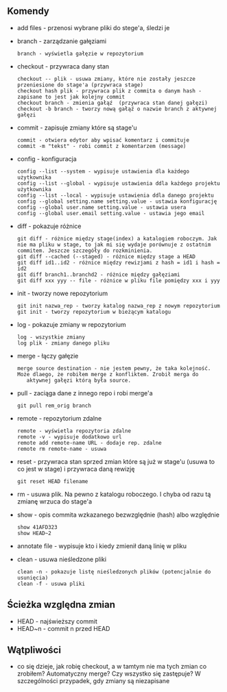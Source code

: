 ## Komendy

* add files - przenosi wybrane pliki do stege'a, śledzi je

* branch - zarządzanie gałęziami
  ```
  branch - wyświetla gałęzie w repozytorium
  ```

* checkout - przywraca dany stan
  ```
  checkout -- plik - usuwa zmiany, które nie zostały jeszcze przeniesione do stage'a (przywraca stage)
  checkout hash plik - przywraca plik z commita o danym hash - zapisane to jest jak kolejny commit
  checkout branch - zmienia gałąź  (przywraca stan danej gałęzi)
  checkout -b branch - tworzy nową gałąź o nazwie branch z aktywnej gałęzi
  ```

* commit - zapisuje zmiany które są stage'u
  ```
  commit - otwiera edytor aby wpisać komentarz i commituje
  commit -m "tekst" - robi commit z komentarzem (message)
  ```
  
* config - konfiguracja
  ```
  config --list --system - wypisuje ustawienia dla każdego użytkownika
  config --list --global - wypisuje ustawienia ddla każdego projektu użytkownika
  config --list --local - wypisuje ustawienia ddla danego projektu
  config --global setting.name setting.value - ustawia konfigurację 
  config --global user.name setting.value - ustawia usera 
  config --global user.email setting.value - ustawia jego email
  ```

* diff - pokazuje różnice
  ```
  git diff - różnice między stage(index) a katalogiem roboczym. Jak nie ma pliku w stage, to jak mi się wydaje porównuje z ostatnim commitem. Jeszcze szczegóły do rozkminienia.
  git diff --cached (--staged) - różnice między stage a HEAD
  git diff id1..id2 - różnice między rewizjami z hash = id1 i hash = id2
  git diff branch1..branchd2 - różnice między gałęziami
  git diff xxx yyy -- file - różnice w pliku file pomiędzy xxx i yyy
  ```

* init - tworzy nowe repozytorium
  ```
  git init nazwa_rep - tworzy katalog nazwa_rep z nowym repozytorium
  git init - tworzy repozytorium w bieżącym katalogu
  ```
 

* log - pokazuje zmiany w repozytorium
  ```
  log - wszystkie zmiany
  log plik - zmiany danego pliku
  ```
  
* merge - łączy gałęzie
  ```
  merge source destination - nie jestem pewny, że taka kolejność. Może dlaego, że robiłem merge z konfliktem. Zrobił merga do 
     aktywnej gałęzi którą była source.
  ```

* pull - zaciąga dane z innego repo i robi merge'a
  ```
  git pull rem_orig branch
  ```
  
* remote - repozytorium zdalne
  ```
  remote - wyświetla repozytoria zdalne
  remote -v - wypisuje dodatkowo url
  remote add remote-name URL - dodaje rep. zdalne
  remote rm remote-name - usuwa
  ```

* reset - przywraca stan sprzed zmian które są już w stage'u (usuwa to co jest w stage) i przywraca daną rewizję
  ```
  git reset HEAD filename
  ```
  
* rm - usuwa plik. Na pewno z katalogu roboczego. I chyba od razu tą zmianę wrzuca do stage'a


* show - opis commita wzkazanego bezwzględnie (hash) albo względnie
  ```
  show 41AFD323
  show HEAD~2
  ```
  
* annotate file - wypisuje kto i kiedy zmienił daną linię w pliku
  
* clean - usuwa nieśledzone pliki
  ```
  clean -n - pokazuje listę nieśledzonych plików (potencjalnie do usunięcia)
  clean -f - usuwa pliki
  ```


## Ścieżka względna zmian
* HEAD - najświeższy commit
* HEAD~n - commit n przed HEAD

## Wątpliwości
* co się dzieje, jak robię checkout, a w tamtym nie ma tych zmian co zrobiłem? Automatyczny merge? Czy wszystko się zastępuje?
  W szczególności przypadek, gdy zmiany są niezapisane
